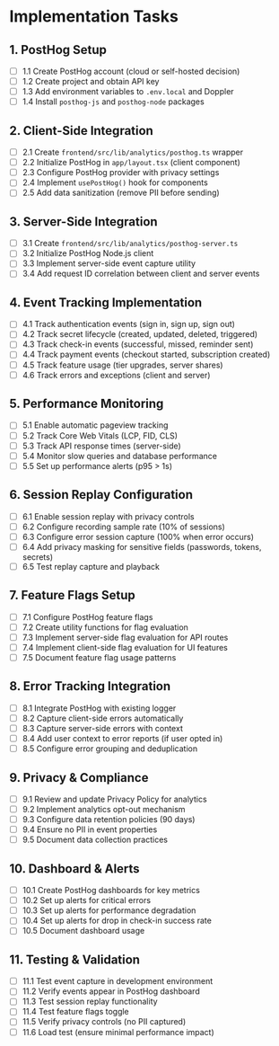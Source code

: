# Implementation Tasks

## 1. PostHog Setup

- [ ] 1.1 Create PostHog account (cloud or self-hosted decision)
- [ ] 1.2 Create project and obtain API key
- [ ] 1.3 Add environment variables to `.env.local` and Doppler
- [ ] 1.4 Install `posthog-js` and `posthog-node` packages

## 2. Client-Side Integration

- [ ] 2.1 Create `frontend/src/lib/analytics/posthog.ts` wrapper
- [ ] 2.2 Initialize PostHog in `app/layout.tsx` (client component)
- [ ] 2.3 Configure PostHog provider with privacy settings
- [ ] 2.4 Implement `usePostHog()` hook for components
- [ ] 2.5 Add data sanitization (remove PII before sending)

## 3. Server-Side Integration

- [ ] 3.1 Create `frontend/src/lib/analytics/posthog-server.ts`
- [ ] 3.2 Initialize PostHog Node.js client
- [ ] 3.3 Implement server-side event capture utility
- [ ] 3.4 Add request ID correlation between client and server events

## 4. Event Tracking Implementation

- [ ] 4.1 Track authentication events (sign in, sign up, sign out)
- [ ] 4.2 Track secret lifecycle (created, updated, deleted, triggered)
- [ ] 4.3 Track check-in events (successful, missed, reminder sent)
- [ ] 4.4 Track payment events (checkout started, subscription created)
- [ ] 4.5 Track feature usage (tier upgrades, server shares)
- [ ] 4.6 Track errors and exceptions (client and server)

## 5. Performance Monitoring

- [ ] 5.1 Enable automatic pageview tracking
- [ ] 5.2 Track Core Web Vitals (LCP, FID, CLS)
- [ ] 5.3 Track API response times (server-side)
- [ ] 5.4 Monitor slow queries and database performance
- [ ] 5.5 Set up performance alerts (p95 > 1s)

## 6. Session Replay Configuration

- [ ] 6.1 Enable session replay with privacy controls
- [ ] 6.2 Configure recording sample rate (10% of sessions)
- [ ] 6.3 Configure error session capture (100% when error occurs)
- [ ] 6.4 Add privacy masking for sensitive fields (passwords, tokens, secrets)
- [ ] 6.5 Test replay capture and playback

## 7. Feature Flags Setup

- [ ] 7.1 Configure PostHog feature flags
- [ ] 7.2 Create utility functions for flag evaluation
- [ ] 7.3 Implement server-side flag evaluation for API routes
- [ ] 7.4 Implement client-side flag evaluation for UI features
- [ ] 7.5 Document feature flag usage patterns

## 8. Error Tracking Integration

- [ ] 8.1 Integrate PostHog with existing logger
- [ ] 8.2 Capture client-side errors automatically
- [ ] 8.3 Capture server-side errors with context
- [ ] 8.4 Add user context to error reports (if user opted in)
- [ ] 8.5 Configure error grouping and deduplication

## 9. Privacy & Compliance

- [ ] 9.1 Review and update Privacy Policy for analytics
- [ ] 9.2 Implement analytics opt-out mechanism
- [ ] 9.3 Configure data retention policies (90 days)
- [ ] 9.4 Ensure no PII in event properties
- [ ] 9.5 Document data collection practices

## 10. Dashboard & Alerts

- [ ] 10.1 Create PostHog dashboards for key metrics
- [ ] 10.2 Set up alerts for critical errors
- [ ] 10.3 Set up alerts for performance degradation
- [ ] 10.4 Set up alerts for drop in check-in success rate
- [ ] 10.5 Document dashboard usage

## 11. Testing & Validation

- [ ] 11.1 Test event capture in development environment
- [ ] 11.2 Verify events appear in PostHog dashboard
- [ ] 11.3 Test session replay functionality
- [ ] 11.4 Test feature flags toggle
- [ ] 11.5 Verify privacy controls (no PII captured)
- [ ] 11.6 Load test (ensure minimal performance impact)
